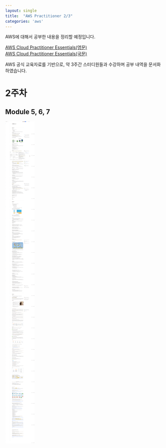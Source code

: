```yaml
---
layout: single
title:  "AWS Practitioner 2/3"
categories: 'aws'
---
```


AWS에 대해서 공부한 내용을 정리할 예정입니다.

[AWS Cloud Practitioner Essentials(영문)](https://explore.skillbuilder.aws/learn/course/134/aws-cloud-practitioner-essentials)    
[AWS Cloud Practitioner Essentials(국문)](https://explore.skillbuilder.aws/learn/course/1928/aws-cloud-practitioner-essentials-korean)    

AWS 공식 교육자료를 기반으로, 약 3주간 스터디원들과 수강하며 공부 내역을 문서화 하였습니다.

# 2주차

## Module 5, 6, 7

![week2](/assets/images/clf2.png)